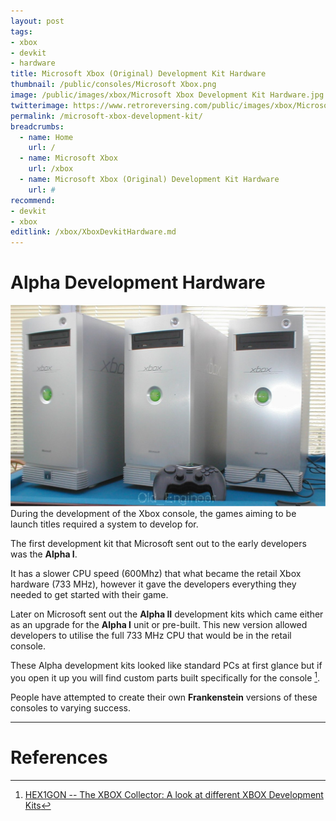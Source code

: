 ```yaml
---
layout: post
tags: 
- xbox
- devkit
- hardware
title: Microsoft Xbox (Original) Development Kit Hardware
thumbnail: /public/consoles/Microsoft Xbox.png
image: /public/images/xbox/Microsoft Xbox Development Kit Hardware.jpg
twitterimage: https://www.retroreversing.com/public/images/xbox/Microsoft Xbox Development Kit Hardware.jpg
permalink: /microsoft-xbox-development-kit/
breadcrumbs:
  - name: Home
    url: /
  - name: Microsoft Xbox
    url: /xbox
  - name: Microsoft Xbox (Original) Development Kit Hardware
    url: #
recommend: 
- devkit
- xbox
editlink: /xbox/XboxDevkitHardware.md
---
```


# Alpha Development Hardware
<section class="postSection">
    <img src="/public/images/xbox/Original Xbox Alpha Development Kits.jpg" class="wow slideInLeft postImage" />

 <div markdown="1">
During the development of the Xbox console, the games aiming to be launch titles required a system to develop for. 

The first development kit that Microsoft sent out to the early developers was the **Alpha I**. 

It has a slower CPU speed (600Mhz) that what became the retail Xbox hardware (733 MHz), however it gave the developers everything they needed to get started with their game.

Later on Microsoft sent out the **Alpha II** development kits which came either as an upgrade for the **Alpha I** unit or pre-built. This new version allowed developers to utilise the full 733 MHz CPU that would be in the retail console.

These Alpha development kits looked like standard PCs at first glance but if you open it up you will find custom parts built specifically for the console [^1]. 

People have attempted to create their own **Frankenstein** versions of these consoles to varying success.
 </div>
</section> 

---
# References
[^1]: [HEX1GON -- The XBOX Collector: A look at different XBOX Development Kits](http://hexigon.blogspot.com/2012/01/look-at-different-xbox-development-kits.html)
[^2]: [Development Kits - xboxdevwiki](https://xboxdevwiki.net/Development_Kits)
